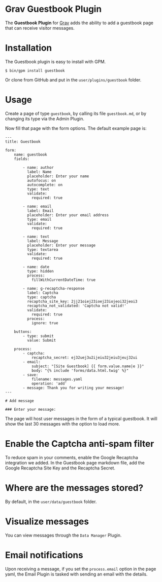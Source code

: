 # Grav Guestbook Plugin

The **Guestbook Plugin** for [Grav](http://github.com/getgrav/grav) adds the ability to add a guestbook page that can receive visitor messages.

# Installation

The Guestbook plugin is easy to install with GPM.

```
$ bin/gpm install guestbook
```

Or clone from GitHub and put in the `user/plugins/guestbook` folder.

# Usage

Create a page of type `guestbook`, by calling its file `guestbook.md`, or by changing its type via the Admin Plugin.

Now fill that page with the form options. The default example page is:


```
---
title: Guestbook

form:
    name: guestbook
    fields:

        - name: author
          label: Name
          placeholder: Enter your name
          autofocus: on
          autocomplete: on
          type: text
          validate:
            required: true

        - name: email
          label: Email
          placeholder: Enter your email address
          type: email
          validate:
            required: true

        - name: text
          label: Message
          placeholder: Enter your message
          type: textarea
          validate:
            required: true

        - name: date
          type: hidden
          process:
            fillWithCurrentDateTime: true

        - name: g-recaptcha-response
          label: Captcha
          type: captcha
          recaptcha_site_key: 2jj21oiej23ioej23iojeoi32jeoi3
          recaptcha_not_validated: 'Captcha not valid!'
          validate:
            required: true
          process:
            ignore: true

    buttons:
        - type: submit
          value: Submit

    process:
        - captcha:
            recaptcha_secret: ej32uej3u2ijeiu32jeiu3jeuj32ui
        - email:
            subject: "[Site Guestbook] {{ form.value.name|e }}"
            body: "{% include 'forms/data.html.twig' %}"
        - save:
            filename: messages.yaml
            operation: 'add'
        - message: Thank you for writing your message!
---

# Add message

### Enter your message:
```

The page will host user messages in the form of a typical guestbook. It will show the last 30 messages with the option to load more.

# Enable the Captcha anti-spam filter

To reduce spam in your comments, enable the Google Recaptcha integration we added. In the Guestbook page markdown file, add the Google Recaptcha Site Key and the Recaptcha Secret.

# Where are the messages stored?

By default, in the `user/data/guestbook` folder.

# Visualize messages

You can view messages through the `Data Manager` Plugin.

# Email notifications

Upon receiving a message, if you set the `process.email` option in the page yaml, the Email Plugin is tasked with sending an email with the details.
